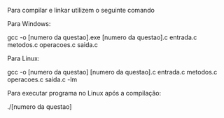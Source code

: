 Para compilar e linkar utilizem o seguinte comando


Para Windows:

gcc -o [numero da questao].exe [numero da questao].c entrada.c metodos.c operacoes.c saida.c


Para Linux:

gcc -o [numero da questao] [numero da questao].c entrada.c metodos.c operacoes.c saida.c -lm

Para executar programa no Linux após a compilação:

./[numero da questao]